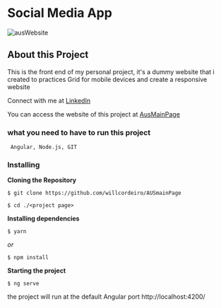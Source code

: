 # Social Media App

![ausWebsite](https://user-images.githubusercontent.com/98745885/187316652-5be6b98b-4bb8-4f88-9cfa-98646542aa3e.png)


## About this Project
This is the front end of my personal project, it's a dummy website that i created to practices Grid for mobile devices and create a responsive website

Connect with me at [LinkedIn](https://www.linkedin.com/in/william-cordeiro-568229238/)

You can access the website of this project at [AusMainPage]([https://willcordeiro.github.io/SocialMediaGhpages/](https://willcordeiro.github.io/AUSmainPage/))


### what you need to have to run this project

```
 Angular, Node.js, GIT
```

### Installing

**Cloning the Repository**

```
$ git clone https://github.com/willcordeiro/AUSmainPage

$ cd ./<project page>
```

**Installing dependencies**

```
$ yarn
```

_or_

```
$ npm install
```

**Starting the project**

```
$ ng serve
```

the project will run at the default Angular port http://localhost:4200/



